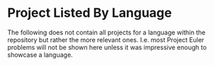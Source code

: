 # Project Listed By Language

The following does not contain all projects for a language within the repository but rather the more relevant ones. I.e. most Project Euler problems will not be shown here unless it was impressive enough to showcase a language.